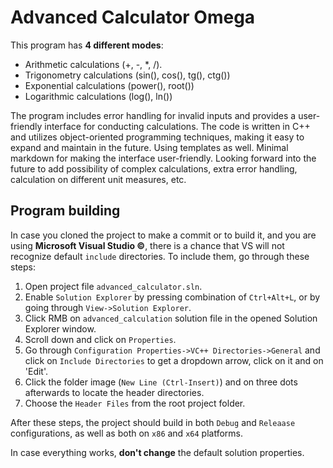 # Advanced Calculator Omega

This program has **4 different modes**:
- Arithmetic calculations (+, -, *, /).
- Trigonometry calculations (sin(), cos(), tg(), ctg())
- Exponential calculations (power(), root())
- Logarithmic calculations (log(), ln())

The program includes error handling for invalid inputs and provides a user-friendly interface for conducting calculations. The code is written in C++ and utilizes object-oriented programming techniques, making it easy to expand and maintain in the future. Using templates as well. Minimal markdown for making the interface user-friendly. Looking forward into the future to add possibility of complex calculations, extra error handling, calculation on different unit measures, etc.

## Program building
In case you cloned the project to make a commit or to build it, and you are using **Microsoft Visual Studio ©**, there is a chance that VS will not recognize default `include` directories. To include them, go through these steps:

1. Open project file `advanced_calculator.sln`.
2. Enable `Solution Explorer` by pressing combination of `Ctrl+Alt+L`, or by going through `View->Solution Explorer`.
3. Click RMB on `advanced_calculation` solution file in the opened Solution Explorer window.
4. Scroll down and click on `Properties`.
5. Go through `Configuration Properties->VC++ Directories->General` and click on `Include Directories` to get a dropdown arrow, click on it and on 'Edit'.
6. Click the folder image (`New Line (Ctrl-Insert)`) and on three dots afterwards to locate the header directories.
7. Choose the `Header Files` from the root project folder.

After these steps, the project should build in both `Debug` and `Releaase` configurations, as well as both on `x86` and `x64` platforms.

In case everything works, **don't change** the default solution properties.
